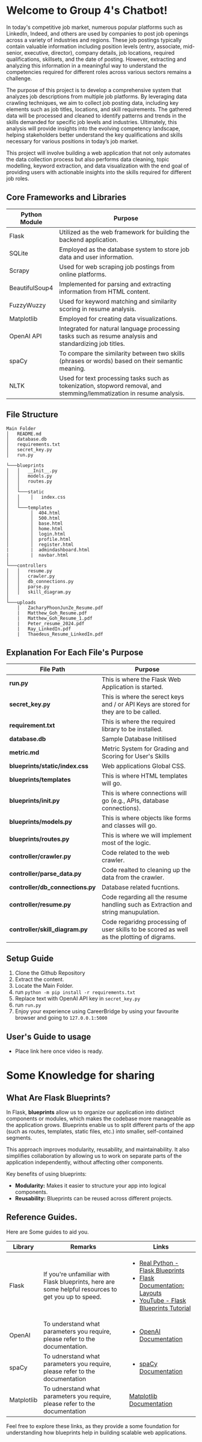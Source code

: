 # Welcome to Group 4's Chatbot!

In today's competitive job market, numerous popular platforms such as LinkedIn, Indeed, and others are used by companies to post job openings across a variety of industries and regions. These job postings typically contain valuable information including position levels (entry, associate, mid-senior, executive, director), company details, job locations, required qualifications, skillsets, and the date of posting. However, extracting and analyzing this information in a meaningful way to understand the competencies required for different roles across various sectors remains a challenge. 

The purpose of this project is to develop a comprehensive system that analyzes job descriptions from multiple job platforms. By leveraging data crawling techniques, we aim to collect job posting data, including key elements such as job titles, locations, and skill requirements. The gathered data will be processed and cleaned to identify patterns and trends in the skills demanded for specific job levels and industries. Ultimately, this analysis will provide insights into the evolving competency landscape, helping stakeholders better understand the key qualifications and skills necessary for various positions in today’s job market. 

This project will involve building a web application that not only automates the data collection process but also performs data cleaning, topic modelling, keyword extraction, and data visualization with the end goal of providing users with actionable insights into the skills required for different job roles. 

## Core Frameworks and Libraries
| Python Module    | Purpose |
| -------- | ------- |
|Flask| Utilized as the web framework for building the backend application.|
|SQLite| Employed as the database system to store job data and user information.|
|Scrapy| Used for web scraping job postings from online platforms.|
|BeautifulSoup4| Implemented for parsing and extracting information from HTML content.|
|FuzzyWuzzy| Used for keyword matching and similarity scoring in resume analysis.|
|Matplotlib| Employed for creating data visualizations.|
|OpenAI API| Integrated for natural language processing tasks such as resume analysis and standardizing job titles.|
|spaCy| To compare the similarity between two skills (phrases or words) based on their semantic meaning.|
|NLTK| Used for text processing tasks such as tokenization, stopword removal, and stemming/lemmatization in resume analysis.|


## File Structure 
```
Main Folder
│   README.md
│   database.db
│   requirements.txt
│   secret_key.py
│   run.py    

└───blueprints
│   │   __Init__.py
│   │   models.py
│   │   routes.py
│   │
│   └───static
│   │    │   index.css   
│   │ 
│   └───templates
│        │  404.html
│        │  500.html
│        │  base.html
│        │  home.html
│        │  login.html
│        │  profile.html
│        │  register.html
|        |  admindashboard.html
|        |  navbar.html
│   
└───controllers
│   │   resume.py
│   │   crawler.py
│   │   db_connections.py
│   │   parse.py
│   │   skill_diagram.py
│     
└───uploads
    │   ZacharyPhoonJunZe_Resume.pdf
    |   Matthew_Goh_Resume.pdf
    |   Matthew_Goh_Resume_1.pdf
    |   Peter_resume_2024.pdf
    |   Ray_LinkedIn.pdf
    |   Thaedeus_Resume_LinkedIn.pdf
```
## Explanation For Each File's Purpose
| File Path    | Purpose |
| -------- | ------- |
| **run.py**  | This is where the Flask Web Application is started. |
| **secret_key.py**  | This is where the serect keys and / or API Keys are stored for they are to be called. |
| **requirement.txt**  | This is where the required library to be installed. |
|**database.db**|Sample Database Initilised|
|**metric.md**|Metric System for Grading and Scoring for User's Skills|
| **blueprints/static/index.css**  | Web applications Global CSS.|
| **blueprints/templates** | This is where HTML templates will go. |
| **blueprints/__init__.py** | This is where connections will go (e.g., APIs, database connections). |
| **blueprints/models.py** | This is where objects like forms and classes will go. |
| **blueprints/routes.py**| This is where we will implement most of the logic.|
|**controller/crawler.py**| Code related to the web crawler.|
|**controller/parse_data.py**| Code realted to cleaning up the data from the crawler.|
|**controller/db_connections.py**|Database related fucntions. |
|**controller/resume.py**| Code regarding all the resume handling such as Extraction and string manupulation.|
|**controller/skill_diagram.py**| Code regaridng processing of user skills to be scored as well as the plotting of digrams.|


## Setup Guide
1. Clone the Github Repository
2. Extract the content.
3. Locate the Main Folder.
4. run `python -m pip install -r requirements.txt`
5. Replace text with OpenAI API key in `secret_key.py`
6. run `run.py`
7. Enjoy your experience using CareerBridge by using your favourite browser and going to `127.0.0.1:5000`

## User's Guide to usage
- Place link here once video is ready.

# Some Knowledge for sharing

## What Are Flask Blueprints?

In Flask, **blueprints** allow us to organize our application into distinct components or modules, which makes the codebase more manageable as the application grows. Blueprints enable us to split different parts of the app (such as routes, templates, static files, etc.) into smaller, self-contained segments.

This approach improves modularity, reusability, and maintainability. It also simplifies collaboration by allowing us to work on separate parts of the application independently, without affecting other components.

Key benefits of using blueprints:

-   **Modularity:** Makes it easier to structure your app into logical components.
-   **Reusability:** Blueprints can be reused across different projects.

## Reference Guides.
Here are Some guides to aid you.

| Library  | Remarks | Links  |
| -------- | ------- |------- |
|  Flask   | If you're unfamiliar with Flask blueprints, here are some helpful resources to get you up to speed.   | <ul> <li> [Real Python - Flask Blueprints](https://realpython.com/flask-blueprint/)</li> <li>[Flask Documentation: Layouts](https://flask.palletsprojects.com/en/3.0.x/tutorial/layout/) </li> <li> [YouTube - Flask Blueprints Tutorial](https://www.youtube.com/watch?v=_LMiUOYDxzE)</li> <ul>|
|OpenAI |  To understand what parameters you require, please refer to the documentation.  | <ul> <li> [OpenAI Documentation](https://platform.openai.com/docs/overview)<ul>|
|spaCy|To udnerstand what parameters you require, please refer to the documentation|<ul><li>[spaCy Documentation](https://spacy.io/usage/spacy-101)</li></ul> |
|Matplotlib | To udnerstand what parameters you require, please refer to the documentation|[Matplotlib Documentation](https://matplotlib.org/stable/index.html) |


Feel free to explore these links, as they provide a some foundation for understanding how blueprints help in building scalable web applications.
